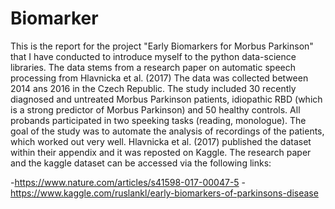 # Biomarker

This is the report for the project "Early Biomarkers for Morbus Parkinson" that I have conducted to introduce
myself to the python data-science libraries. The data stems from a research paper on automatic speech processing
from Hlavnicka et al. (2017) The data was collected between 2014 ans 2016 in the Czech Republic. The study
included 30 recently diagnosed and untreated Morbus Parkinson patients, idiopathic RBD (which is a strong
predictor of Morbus Parkinson) and 50 healthy controls. All probands participated in two speeking tasks (reading,
monologue). The goal of the study was to automate the analysis of recordings of the patients, which worked out
very well. Hlavnicka et al. (2017) published the dataset within their appendix and it was reposted on Kaggle. The
research paper and the kaggle dataset can be accessed via the following links:

-https://www.nature.com/articles/s41598-017-00047-5
-https://www.kaggle.com/ruslankl/early-biomarkers-of-parkinsons-disease
